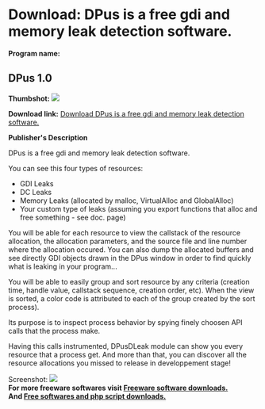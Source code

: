 # Download: DPus is a free gdi and memory leak detection software.

**Program name:**

## DPus 1.0

  
**Thumbshot:** ![](http://www.freewarefiles.com/screenshot/dpus_md.gif)   
  
**Download link:** [Download DPus is a free gdi and memory leak detection software.](http://freesoftwares.boysofts.com/DPus_program_19078.html)  
  


**Publisher's Description**  
  


DPus is a free gdi and memory leak detection software. 

You can see this four types of resources:

  * GDI Leaks 
  * DC Leaks 
  * Memory Leaks (allocated by malloc, VirtualAlloc and GlobalAlloc) 
  * Your custom type of leaks (assuming you export functions that alloc and free something - see doc. page) 

You will be able for each resource to view the callstack of the resource allocation, the allocation parameters, and the source file and line number where the allocation occured. You can also dump the allocated buffers and see directly GDI objects drawn in the DPus window in order to find quickly what is leaking in your program...

You will be able to easily group and sort resource by any criteria (creation time, handle value, callstack sequence, creation order, etc). When the view is sorted, a color code is attributed to each of the group created by the sort process).

Its purpose is to inspect process behavior by spying finely choosen API calls that the process make.

Having this calls instrumented, DPusDLeak module can show you every resource that a process get. And more than that, you can discover all the resource allocations you missed to release in developpement stage! 

  
  
Screenshot: ![](http://www.freewarefiles.com/screenshot/dpus.gif)   
**For more freeware softwares visit [Freeware software downloads.](http://freesoftwares.boysofts.com/)**   
**And [Free softwares and php script downloads.](http://www.boysofts.com/)**
